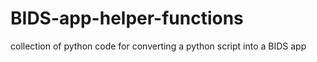 # BIDS-app-helper-functions
collection of python code for converting a python script into a BIDS app
